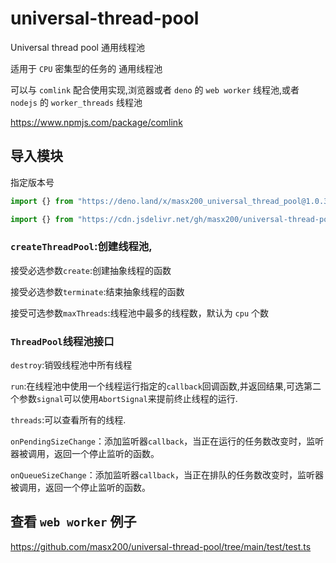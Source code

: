 # universal-thread-pool

Universal thread pool 通用线程池

适用于 `CPU` 密集型的任务的 通用线程池

可以与 `comlink` 配合使用实现,浏览器或者 `deno` 的 `web worker` 线程池,或者 `nodejs` 的
`worker_threads` 线程池

https://www.npmjs.com/package/comlink

## 导入模块

指定版本号

```ts
import {} from "https://deno.land/x/masx200_universal_thread_pool@1.0.3/mod.ts";
```

```ts
import {} from "https://cdn.jsdelivr.net/gh/masx200/universal-thread-pool@1.0.3/mod.ts";
```

### `createThreadPool`:创建线程池,

接受必选参数`create`:创建抽象线程的函数

接受必选参数`terminate`:结束抽象线程的函数

接受可选参数`maxThreads`:线程池中最多的线程数，默认为 `cpu` 个数

### `ThreadPool`线程池接口

`destroy`:销毁线程池中所有线程

`run`:在线程池中使用一个线程运行指定的`callback`回调函数,并返回结果,可选第二个参数`signal`可以使用`AbortSignal`来提前终止线程的运行.

`threads`:可以查看所有的线程.

`onPendingSizeChange`：添加监听器`callback`，当正在运行的任务数改变时，监听器被调用，返回一个停止监听的函数。

`onQueueSizeChange`：添加监听器`callback`，当正在排队的任务数改变时，监听器被调用，返回一个停止监听的函数。

## 查看 `web worker` 例子

https://github.com/masx200/universal-thread-pool/tree/main/test/test.ts
